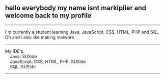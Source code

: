 ## hello everybody my name isnt markiplier and welcome back to my profile
<hr>
I'm currently a student learning Java, JavaScript, CSS, HTML, PHP and SQL<br>
Oh and i also like making malware
<hr>
My IDE's:<br>
&nbsp;&nbsp;&nbsp;&nbsp;Java: SUSide<br>
&nbsp;&nbsp;&nbsp;&nbsp;JavaScript, CSS, HTML, PHP: SUSide<br>
&nbsp;&nbsp;&nbsp;&nbsp;SQL: SUSide<br>

<hr>

<!--
**h921-corp/h921-corp** is a ✨ _special_ ✨ repository because its `README.md` (this file) appears on your GitHub profile.

Here are some ideas to get you started:

- 🔭 I’m currently working on ...
- 🌱 I’m currently learning ...
- 👯 I’m looking to collaborate on ...
- 🤔 I’m looking for help with ...
- 💬 Ask me about ...
- 📫 How to reach me: ...
- 😄 Pronouns: ...
- ⚡ Fun fact: ...
-->
